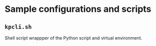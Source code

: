 # Sample configurations and scripts

## `kpcli.sh`

Shell script wrappper of the Python script and virtual environment.
